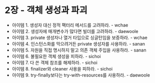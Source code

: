 # 2장 - 객체 생성과 파괴

- 아이템 1. 생성자 대신 정적 팩터리 메서드를 고려하라. - wchae
- 아이템 2. 생성자에 매개변수가 많다면 빌더를 고려하라. - daewoole
- 아이템 3. private 생성자나 열거 타입으로 싱글턴임을 보증하라. - wchae
- 아이템 4. 인스턴스화를 막으려거든 private 생성자를 사용하라. - sanan
- 아이템 5. 자원을 직접 명시하지 말고 의존 객체 주입을 사용하라. - sanan
- 아이템 6. 불필요한 객체 생성을 피하라. - sichoi
- 아이템 7. 다 쓴 객체 참조를 해제하라. - sichoi
- 아이템 8. finalizer와 cleaner 사용을 피하라. - sichoi
- 아이템 9. try-finally보다는 try-with-resources를 사용하라. - daewoole
